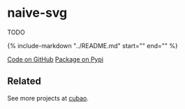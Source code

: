 # naive-svg

TODO

{%
   include-markdown "../README.md"
   start="<!--intro-start-->"
   end="<!--intro-end-->"
%}

<div class="text-center">
<a href="https://github.com/cubao/pybind11-naives-svg" class="btn btn-primary" role="button">Code on GitHub</a>
<a href="https://pypi.org/project/naive-svg" class="btn btn-primary" role="button">Package on Pypi</a>
</div>

## Related

See more projects at [cubao](https://cubao.readthedocs.io).
